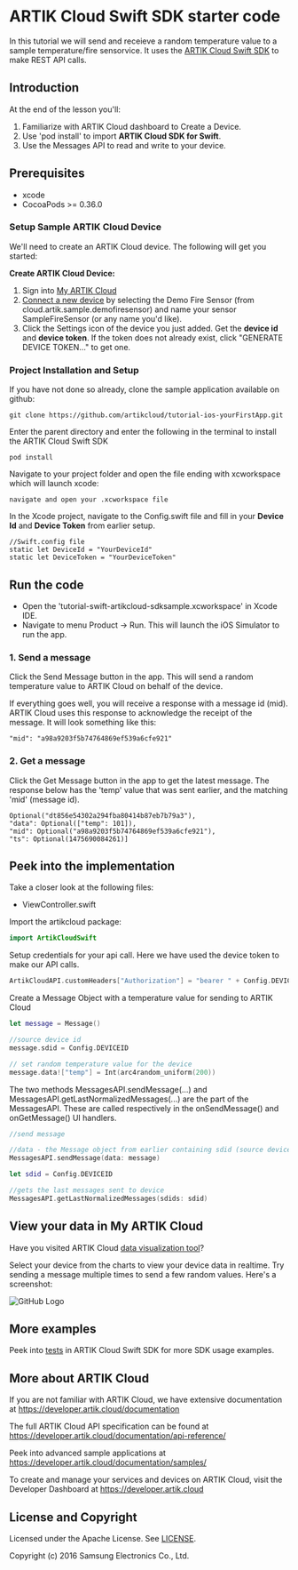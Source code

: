 # ARTIK Cloud Swift SDK starter code

In this tutorial we will send and receieve a random temperature value to a sample temperature/fire sensorvice. It uses the [ARTIK Cloud Swift SDK](https://github.com/artikcloud/artikcloud-swift) to make REST API calls.

## **Introduction**

At the end of the lesson you'll:

1. Familiarize with ARTIK Cloud dashboard to Create a Device.
2. Use 'pod install' to import **ARTIK Cloud SDK for Swift**.
3. Use the Messages API to read and write to your device.

## **Prerequisites**

- xcode
- CocoaPods >= 0.36.0

### **Setup Sample ARTIK Cloud Device**

We'll need to create an ARTIK Cloud device. The following will get you started:

**Create ARTIK Cloud Device:**

1. Sign into [My ARTIK Cloud](https://artik.cloud/)
2. [Connect a new device]("https://artik.cloud/my/devices") by selecting the Demo Fire Sensor (from cloud.artik.sample.demofiresensor) and name your sensor SampleFireSensor (or any name you'd like).
3. Click the Settings icon of the device you just added. Get the **device id** and **device token**. If the token does not already exist, click "GENERATE DEVICE TOKEN…" to get one.  

### **Project Installation and Setup**

If you have not done so already, clone the sample application available on github:

```
git clone https://github.com/artikcloud/tutorial-ios-yourFirstApp.git
```

Enter the parent directory and enter the following in the terminal to install the ARTIK Cloud Swift SDK

```
pod install
```

Navigate to your project folder and open the file ending with xcworkspace which will launch xcode: 

```
navigate and open your .xcworkspace file
```

In the Xcode project, navigate to the Config.swift file and fill in your **Device Id** and **Device Token** from earlier setup.

```
//Swift.config file
static let DeviceId = "YourDeviceId"
static let DeviceToken = "YourDeviceToken"
```


## Run the code
- Open the 'tutorial-swift-artikcloud-sdksample.xcworkspace' in Xcode IDE.
- Navigate to menu Product -> Run. This will launch the iOS Simulator to run the app.

### 1. Send a message 
Click the Send Message button in the app.  This will send a random temperature value to ARTIK Cloud on behalf of the device. 

If everything goes well, you will receive a response with a message id (mid). ARTIK Cloud uses this response to acknowledge the receipt of the message.   It will look something like this:
```
"mid": "a98a9203f5b74764869ef539a6cfe921"
```

### 2. Get a message
Click the Get Message button in the app to get the latest message. The response below has the 'temp' value that was sent earlier, and the matching 'mid' (message id).

```
Optional("dt856e54302a294fba80414b87eb7b79a3"), 
"data": Optional(["temp": 101]), 
"mid": Optional("a98a9203f5b74764869ef539a6cfe921"), 
"ts": Optional(1475690084261)]
```

## Peek into the implementation
Take a closer look at the following files:
* ViewController.swift 

Import the artikcloud package:

```swift
import ArtikCloudSwift
```

Setup credentials for your api call. Here we have used the device token to make our API calls.

```swift
ArtikCloudAPI.customHeaders["Authorization"] = "bearer " + Config.DEVICETOKEN
```

Create a Message Object with a temperature value for sending to ARTIK Cloud 
```swift
let message = Message()

//source device id
message.sdid = Config.DEVICEID

// set random temperature value for the device
message.data!["temp"] = Int(arc4random_uniform(200))
```

The two methods MessagesAPI.sendMessage(...) and MessagesAPI.getLastNormalizedMessages(...) are the part of the MessagesAPI. These are called respectively in the onSendMessage() and onGetMessage() UI handlers.

```swift
//send message

//data - the Message object from earlier containing sdid (source device id) and the random temperature value
MessagesAPI.sendMessage(data: message)
```

```swift
let sdid = Config.DEVICEID

//gets the last messages sent to device
MessagesAPI.getLastNormalizedMessages(sdids: sdid)
```

## View your data in My ARTIK Cloud

Have you visited ARTIK Cloud [data visualization tool](https://artik.cloud/my/data)?

Select your device from the charts to view your device data in realtime.   Try sending a message multiple times to send a few random values.  Here's a screenshot:

![GitHub Logo](https://github.com/artikcloud/tutorial-python-sdksample/blob/master/img/screenshot-firesensor-datachart.png)

## More examples

Peek into [tests](https://github.com/artikcloud/artikcloud-swift/tree/master/ArtikCloudTests/ArtikCloudClientTests) in ARTIK Cloud Swift SDK for more SDK usage examples.

More about ARTIK Cloud
---------------

If you are not familiar with ARTIK Cloud, we have extensive documentation at https://developer.artik.cloud/documentation

The full ARTIK Cloud API specification can be found at https://developer.artik.cloud/documentation/api-reference/

Peek into advanced sample applications at https://developer.artik.cloud/documentation/samples/

To create and manage your services and devices on ARTIK Cloud, visit the Developer Dashboard at https://developer.artik.cloud

License and Copyright
---------------------

Licensed under the Apache License. See [LICENSE](LICENSE).

Copyright (c) 2016 Samsung Electronics Co., Ltd.

